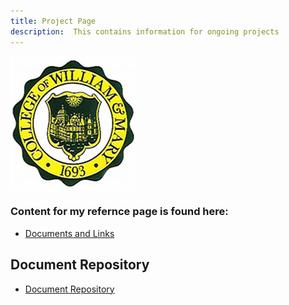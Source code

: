 ```yaml
---
title: Project Page
description:  This contains information for ongoing projects
---
```


![William & Mary MSBA](/Pics/WM.jpg)

### Content for my refernce page is found here: ### 

 -  [Documents and Links ](/Project_Reference/index.md)

## Document Repository 
- [Document Repository](https://github.com/Reillygj/DocumentRepository)
